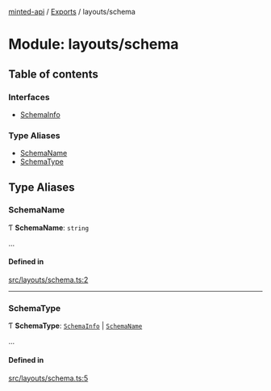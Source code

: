 [minted-api](../README.md) / [Exports](../modules.md) / layouts/schema

# Module: layouts/schema

## Table of contents

### Interfaces

- [SchemaInfo](../interfaces/layouts_schema.SchemaInfo.md)

### Type Aliases

- [SchemaName](layouts_schema.md#schemaname)
- [SchemaType](layouts_schema.md#schematype)

## Type Aliases

### SchemaName

Ƭ **SchemaName**: `string`

...

#### Defined in

[src/layouts/schema.ts:2](https://github.com/ianzepp/minted-api-ts/blob/4ef4443/src/layouts/schema.ts#L2)

___

### SchemaType

Ƭ **SchemaType**: [`SchemaInfo`](../interfaces/layouts_schema.SchemaInfo.md) \| [`SchemaName`](layouts_schema.md#schemaname)

...

#### Defined in

[src/layouts/schema.ts:5](https://github.com/ianzepp/minted-api-ts/blob/4ef4443/src/layouts/schema.ts#L5)
